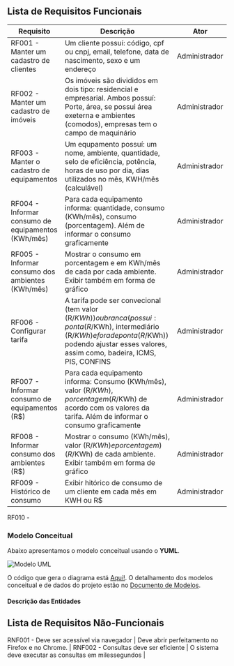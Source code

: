 ## Lista de Requisitos Funcionais

Requisito                                 | Descrição   | Ator |
---------                                 | ----------- | ---------- |
RF001 - Manter um cadastro de clientes    | Um cliente possuí: código, cpf ou cnpj, email, telefone, data de nascimento, sexo e um endereço| Administrador |
RF002 - Manter um cadastro de imóveis | Os imóveis são divididos em dois tipo: residencial e empresarial. Ambos possuí: Porte, área, se possui área exeterna e ambientes (comodos), empresas tem o campo de maquinário | Administrador |
RF003 - Manter o cadastro de equipamentos| Um equpamento possuí: um nome, ambiente, quantidade, selo de eficiência, potência, horas de uso por dia, dias utilizados no mês, KWH/mês (calculável) | Administrador |
RF004 - Informar consumo de equipamentos (KWh/mês) | Para cada equipamento informa: quantidade, consumo (KWh/mês), consumo (porcentagem). Além de informar o consumo graficamente | Administrador |    
RF005 - Informar consumo dos ambientes (KWh/mês)  | Mostrar o consumo em porcentagem e em KWh/mês de cada por cada ambiente. Exibir também em forma de gráfico | Administrador |
RF006 - Configurar tarifa | A tarifa pode ser convecional (tem valor (R$/KWh)) ou branca (possui: ponta (R$/KWh), intermediário (R$/KWh) e fora de ponta (R$/KWh)) podendo ajustar esses valores, assim como, badeira, ICMS, PIS, CONFINS | Administrador |    
RF007 - Informar consumo de equipamentos (R$) | Para cada equipamento informa: Consumo (KWh/mês), valor (R$/KWh), porcentagem (R$/KWh) de acordo com os valores da tarifa. Além de informar o consumo graficamente | Administrador |    
RF008 - Informar consumo dos ambientes (R$)  | Mostrar o consumo (KWh/mês), valor (R$/KWh) e porcentagem ) (R$/KWh) de cada ambiente. Exibir também em forma de gráfico | Administrador |
RF009 - Histórico de consumo | Exibir hitórico de consumo de um cliente em cada mês em KWH ou R$ | Administrador |
RF010 - 


### Modelo Conceitual

Abaixo apresentamos o modelo conceitual usando o **YUML**.

 ![Modelo UML](yuml/monitoria-modelo.png)

O código que gera o diagrama está [Aqui!](yuml/monitoria-yuml.md). O detalhamento dos modelos conceitual e de dados do projeto estão no [Documento de Modelos](doc-modelos.md).

#### Descrição das Entidades

## Lista de Requisitos Não-Funcionais
RNF001 - Deve ser acessível via navegador | Deve abrir perfeitamento no Firefox e no Chrome. |
RNF002 - Consultas deve ser eficiente | O sistema deve executar as consultas em milessegundos |

